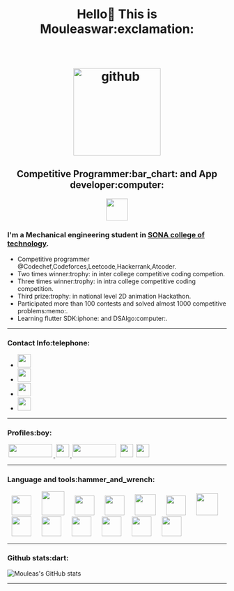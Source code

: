<h1 align="center"> Hello👋 This is Mouleaswar:exclamation: <br></br>

<h1 align="center"> <img height="200" width="200" alt="github" src="https://assets.codeforces.com/images/deltix/EcCsUtwbu1yq6Av.gif" />

<h2 align="center"> Competitive Programmer:bar_chart: and App developer:computer:</h2>

<h4 align = "center">
<img height="50" src="https://cybergeeks.in/content/images/2015/12/about.png"/>

### I'm a Mechanical engineering student in [SONA college of technology](https://www.sonatech.ac.in/).

<ul>
  <li>Competitive programmer @Codechef,Codeforces,Leetcode,Hackerrank,Atcoder.</li>
  <li>Two times winner:trophy: in inter college competitive coding competion.</li>
  <li>Three times winner:trophy: in intra college competitive coding competition.</li>
  <li>Third prize:trophy: in national level 2D animation Hackathon.</li>
  <li>Participated more than 100 contests and solved almost 1000 competitive problems:memo:.</li>
  <li>Learning flutter SDK:iphone: and DSAlgo:computer:.</li>
</ul>

</h4>

---

<h3>Contact Info:telephone:</h3>
<ul>
        <li><a href="https://mouleas1410.web.app/" target="_blank"> <img height="30"  src="https://external-content.duckduckgo.com/iu/?u=https%3A%2F%2Ftse2.mm.bing.net%2Fth%3Fid%3DOIP.NXdxEsw4LgF5zTI3TTWGnAHaBV%26pid%3DApi&f=1"/> </a>
    <li><a href="mailto:warmouleas@gmail.com" target="_blank"> <img height="30" src="https://img.shields.io/badge/gmail-c14438?&style=for-the-badge&logo=gmail&logoColor=white"/> </a></li>
  <li><a href="https://www.linkedin.com/in/mouleaswar-shanmugam-747ba11b8/" target="_blank"> <img height="30" src="https://img.shields.io/badge/linkedin-blue.svg?&style=for-the-badge&logo=linkedin&logoColor=white"/> </a></li>
  <li><a href="https://www.instagram.com/m0u1ea5/" target="_blank"> <img height="30"  src="https://img.shields.io/badge/instagram-%23E4405F.svg?&style=for-the-badge&logo=instagram&logoColor=white"/> </a>

</ul>

---

<h3>Profiles:boy:</h3>
<a href="https://www.codechef.com/users/mouleas14/" target="_blank"> <img height="30" width="100" hspace="3" src="https://user-images.githubusercontent.com/74062509/116768653-ecfedd80-aa55-11eb-85bc-6dc4469fb3f5.jpg"/> </a>
<a href="https://codeforces.com/profile/M0u1ea5/" target="_blank"> <img height="30" hspace="2" src="https://encrypted-tbn0.gstatic.com/images?q=tbn:ANd9GcR2DoufguaX-CBfO4_O07P6E_t9jSd-1uNDqm8sbk0JjQnG8unILMPY9ZnfigoXohiF8A&usqp=CAU"/> </a>
<a href="https://leetcode.com/M0u1ea5/" target="_blank"> <img height="30" width = "100" hspace="2" src="https://miro.medium.com/max/724/1*izVQIUjPIk1XoqWj3VaiKg.png"/></a>
<a href="https://www.hackerrank.com/heshma27/" target="_blank"> <img height="30" hspace="3" src="http://aommaster.com/blog/wp-content/uploads/2014/07/HackerRankLogo.png"></a>
<a href="https://atcoder.jp/users/M0u1ea5/" target="_blank"> <img height="30" src="https://user-images.githubusercontent.com/10775915/68087230-18236380-fe97-11e9-88a2-c3fdd265be30.png"></a>
 
 --- 
 
<h3>Language and tools:hammer_and_wrench:</h3>
<p>
<img width="45" height="45" hspace="10" src="https://cdn.worldvectorlogo.com/logos/python-5.svg"/>
<img width="52" height="55" hspace="10" src="https://external-content.duckduckgo.com/iu/?u=https%3A%2F%2Fs3.amazonaws.com%2Fkarengryg.io%2Fwp-content%2Fuploads%2F2018%2F08%2F11112606%2Fjava-logo-e1534012340724.png"/>
<img width="45" height="45" hspace="10" src="https://cdn.worldvectorlogo.com/logos/c.svg"/>
<img width="45" height="45" hspace="10" src="https://upload.wikimedia.org/wikipedia/commons/thumb/7/7e/Dart-logo.png/768px-Dart-logo.png"/>
<img width="48" height="48" hspace="10" src="https://user-images.githubusercontent.com/74062509/125380624-191cd000-e3b0-11eb-945b-baa2468f7c51.png"/>
<img width="45" height="45" hspace="10" src="https://www.vectorlogo.zone/logos/github/github-icon.svg"/>
     <img width="50" height="50" hspace="10" src="https://external-content.duckduckgo.com/iu/?u=https%3A%2F%2Fupload.wikimedia.org%2Fwikipedia%2Fde%2Fthumb%2Fd%2Fdd%2FMySQL_logo.svg%2F1280px-MySQL_logo.svg.png"/>
<img width="45" height="45" hspace="10" src="https://upload.wikimedia.org/wikipedia/commons/thumb/1/10/Synfig_logo.svg/744px-Synfig_logo.svg.png"/>
<img width="45" height="45" hspace="10" src="https://cdn.worldvectorlogo.com/logos/sublime-text.svg"/>
<img width="45" height="45" hspace="10" src="https://raw.githubusercontent.com/duythien0912/flutter_zalo_login/master/flutter.jpeg"/>
<img width="45" height="45" hspace="10" src="https://upload.wikimedia.org/wikipedia/commons/thumb/2/2d/Visual_Studio_Code_1.18_icon.svg/1200px-Visual_Studio_Code_1.18_icon.svg.png"/>
<img width="45" height="45" hspace="10" src="https://2.bp.blogspot.com/-tzm1twY_ENM/XlCRuI0ZkRI/AAAAAAAAOso/BmNOUANXWxwc5vwslNw3WpjrDlgs9PuwQCLcBGAsYHQ/s1600/pasted%2Bimage%2B0.png"/>
 <img width="45" height="45" hspace="10" src="https://upload.wikimedia.org/wikipedia/commons/thumb/5/5f/Windows_logo_-_2012.svg/1200px-Windows_logo_-_2012.svg.png"/>
</p>


---

<h3>Github stats:dart:</h3>

![Mouleas's GitHub stats](https://github-readme-stats.vercel.app/api?username=M0u1ea5&show_icons=true&theme=radical)

---
